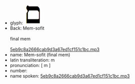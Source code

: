 - glyph: ![1342320721c997e8190e002d84f29594.png](./53.png)
- Back: Mem-sofit<br /><br />final mem<br /><br />[5eb9c8a2666cab9d3a67ed1cf151c1bc.mp3](./76.mp3)
- name: Mem-sofit (final mem)<br />
- latin transliteration: m<br />
- pronunciation: [ m ]<br />
- number: 
- name spoken: [5eb9c8a2666cab9d3a67ed1cf151c1bc.mp3](./76.mp3)